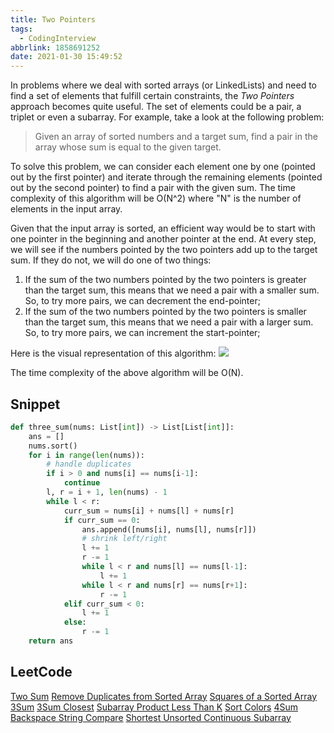 ```yaml
---
title: Two Pointers
tags:
  - CodingInterview
abbrlink: 1858691252
date: 2021-01-30 15:49:52
---
```

In problems where we deal with sorted arrays (or LinkedLists) and need to find a set of elements that fulfill certain constraints, the _Two Pointers_ approach becomes quite useful. The set of elements could be a pair, a triplet or even a subarray. For example, take a look at the following problem:
> Given an array of sorted numbers and a target sum, find a pair in the array whose sum is equal to the given target.

To solve this problem, we can consider each element one by one (pointed out by the first pointer) and iterate through the remaining elements (pointed out by the second pointer) to find a pair with the given sum. The time complexity of this algorithm will be O(N^2) where "N" is the number of elements in the input array.

Given that the input array is sorted, an efficient way would be to start with one pointer in the beginning and another pointer at the end. At every step, we will see if the numbers pointed by the two pointers add up to the target sum. If they do not, we will do one of two things:
1. If the sum of the two numbers pointed by the two pointers is greater than the target sum, this means that we need a pair with a smaller sum. So, to try more pairs, we can decrement the end-pointer;
2. If the sum of the two numbers pointed by the two pointers is smaller than the target sum, this means that we need a pair with a larger sum. So, to try more pairs, we can increment the start-pointer;

<!--more-->
Here is the visual representation of this algorithm:
![](https://raw.githubusercontent.com/necusjz/p/master/CodingInterview/educative/02.png)

The time complexity of the above algorithm will be O(N).

## Snippet
```python
def three_sum(nums: List[int]) -> List[List[int]]:
    ans = []
    nums.sort()
    for i in range(len(nums)):
        # handle duplicates
        if i > 0 and nums[i] == nums[i-1]:
            continue
        l, r = i + 1, len(nums) - 1
        while l < r:
            curr_sum = nums[i] + nums[l] + nums[r]
            if curr_sum == 0:
                ans.append([nums[i], nums[l], nums[r]])
                # shrink left/right
                l += 1
                r -= 1
                while l < r and nums[l] == nums[l-1]:
                    l += 1
                while l < r and nums[r] == nums[r+1]:
                    r -= 1
            elif curr_sum < 0:
                l += 1
            else:
                r -= 1
    return ans
```

## LeetCode
[Two Sum](https://leetcode.com/problems/two-sum/)
[Remove Duplicates from Sorted Array](https://leetcode.com/problems/remove-duplicates-from-sorted-array/)
[Squares of a Sorted Array](https://leetcode.com/problems/squares-of-a-sorted-array/)
[3Sum](https://leetcode.com/problems/3sum/)
[3Sum Closest](https://leetcode.com/problems/3sum-closest/)
[Subarray Product Less Than K](https://leetcode.com/problems/subarray-product-less-than-k/)
[Sort Colors](https://leetcode.com/problems/sort-colors/)
[4Sum](https://leetcode.com/problems/4sum/)
[Backspace String Compare](https://leetcode.com/problems/backspace-string-compare/)
[Shortest Unsorted Continuous Subarray](https://leetcode.com/problems/shortest-unsorted-continuous-subarray/)

